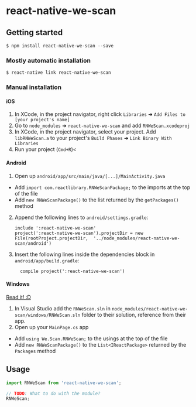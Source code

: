 
# react-native-we-scan

## Getting started

`$ npm install react-native-we-scan --save`

### Mostly automatic installation

`$ react-native link react-native-we-scan`

### Manual installation


#### iOS

1. In XCode, in the project navigator, right click `Libraries` ➜ `Add Files to [your project's name]`
2. Go to `node_modules` ➜ `react-native-we-scan` and add `RNWeScan.xcodeproj`
3. In XCode, in the project navigator, select your project. Add `libRNWeScan.a` to your project's `Build Phases` ➜ `Link Binary With Libraries`
4. Run your project (`Cmd+R`)<

#### Android

1. Open up `android/app/src/main/java/[...]/MainActivity.java`
  - Add `import com.reactlibrary.RNWeScanPackage;` to the imports at the top of the file
  - Add `new RNWeScanPackage()` to the list returned by the `getPackages()` method
2. Append the following lines to `android/settings.gradle`:
  	```
  	include ':react-native-we-scan'
  	project(':react-native-we-scan').projectDir = new File(rootProject.projectDir, 	'../node_modules/react-native-we-scan/android')
  	```
3. Insert the following lines inside the dependencies block in `android/app/build.gradle`:
  	```
      compile project(':react-native-we-scan')
  	```

#### Windows
[Read it! :D](https://github.com/ReactWindows/react-native)

1. In Visual Studio add the `RNWeScan.sln` in `node_modules/react-native-we-scan/windows/RNWeScan.sln` folder to their solution, reference from their app.
2. Open up your `MainPage.cs` app
  - Add `using We.Scan.RNWeScan;` to the usings at the top of the file
  - Add `new RNWeScanPackage()` to the `List<IReactPackage>` returned by the `Packages` method


## Usage
```javascript
import RNWeScan from 'react-native-we-scan';

// TODO: What to do with the module?
RNWeScan;
```
  